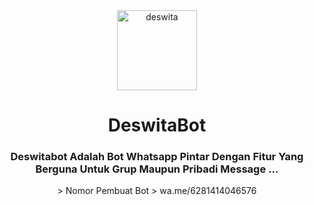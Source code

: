 <div align="center">
<img src="https://piyobot.000webhostapp.com/deswita.jpeg" alt="deswita" width="128"/>

# DeswitaBot

<h3 align="center">Deswitabot Adalah Bot Whatsapp Pintar Dengan Fitur Yang Berguna Untuk Grup Maupun Pribadi Message ...</h3>
> Nomor Pembuat Bot
> wa.me/6281414046576

  </div>
